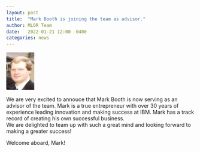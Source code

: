 ```yaml
---
layout: post
title:  "Mark Booth is joining the team as advisor."
author: MLOR Team
date:   2022-01-21 12:00 -0400
categories: news
---
```

<style>
.center {
  display: block;
  margin-left: auto;
  margin-right: auto;
  width: 50%;
}
img {
  border radius: 8px;
}
</style>
<script src="https://kit.fontawesome.com/7812f4f196.js" crossorigin="anonymous"></script>

<img src="/teampics/mark.jpg" class="rounded-corners" alt="am" width=75 height=100>

We are very excited to annouce that Mark Booth <a href="https://www.linkedin.com/in/mark-booth-a1844b41"><i class="fab fa-linkedin"></i></a> is now serving as an advisor of the team. Mark is a true entrepreneur with over 30 years of experience leading innovation and making success at IBM.
Mark has a track record of creating his own successful business. <br/>
We are delighted to team up with such a great mind and looking forward to making a greater success!

Welcome aboard, Mark!
